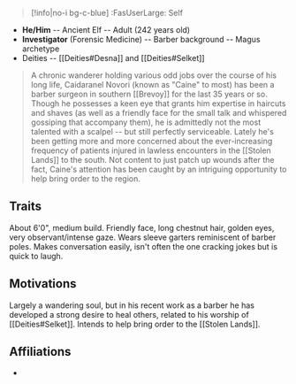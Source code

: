 > [!info|no-i bg-c-blue] :FasUserLarge: Self

- **He/Him** -- Ancient Elf -- Adult (242 years old)
- **Investigator** (Forensic Medicine) -- Barber background -- Magus archetype
- Deities -- [[Deities#Desna]] and [[Deities#Selket]]

>A chronic wanderer holding various odd jobs over the course of his long life, Caidaranel Novori (known as "Caine" to most) has been a barber surgeon in southern [[Brevoy]] for the last 35 years or so. Though he possesses a keen eye that grants him expertise in haircuts and shaves (as well as a friendly face for the small talk and whispered gossiping that accompany them), he is admittedly not the most talented with a scalpel -- but still perfectly serviceable. Lately he's been getting more and more concerned about the ever-increasing frequency of patients injured in lawless encounters in the [[Stolen Lands]] to the south. Not content to just patch up wounds after the fact, Caine's attention has been caught by an intriguing opportunity to help bring order to the region.

## Traits
About 6'0", medium build. Friendly face, long chestnut hair, golden eyes, very observant/intense gaze. Wears sleeve garters reminiscent of barber poles. Makes conversation easily, isn't often the one cracking jokes but is quick to laugh.

## Motivations
Largely a wandering soul, but in his recent work as a barber he has developed a strong desire to heal others, related to his worship of [[Deities#Selket]]. Intends to help bring order to the [[Stolen Lands]].

## Affiliations
-